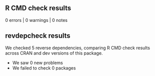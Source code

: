 ## R CMD check results

0 errors | 0 warnings | 0 notes


## revdepcheck results

We checked 5 reverse dependencies, comparing R CMD check results across CRAN and dev versions of this package.

 * We saw 0 new problems
 * We failed to check 0 packages

